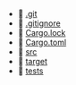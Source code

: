 * 📂 [.git](.git)
* 📄 [.gitignore](.gitignore)
* 📄 [Cargo.lock](Cargo.lock)
* 📄 [Cargo.toml](Cargo.toml)
* 📂 [src](src)
* 📂 [target](target)
* 📂 [tests](tests)
